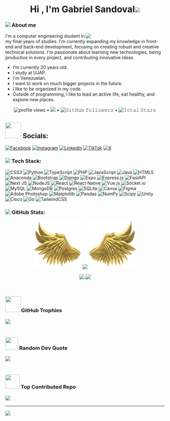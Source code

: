 <h1 align="center"><b>Hi , I'm Gabriel Sandoval</b><img src="https://media.giphy.com/media/hvRJCLFzcasrR4ia7z/giphy.gif" width="35"></h1>



### <img src = "https://github.com/7oSkaaa/7oSkaaa/blob/main/Images/about_me.gif?raw=true" width = 50px>&nbsp;About me
<picture><img align="right" src="https://github.com/7oSkaaa/7oSkaaa/blob/main/Images/Right_Side.gif?raw=true" width = 250px></picture>
I'm a computer engineering student in my final years of studies. I'm currently expanding my knowledge in front-end and back-end development, focusing on creating robust and creative technical solutions. I'm passionate about learning new technologies, being productive in every project, and contributing innovative ideas.

- I'm currently 20 years old.
- I study at UJAP.
- I'm Venezuelan.
- I want to work on much bigger projects in the future.
- I like to be organized in my code.
- Outside of programming, I like to lead an active life, eat healthy, and explore new places.





<p align="center">
  <img alt = "profile views" src="https://komarev.com/ghpvc/?username=GaboSandova1&style=flat&color=blue"> •   
  <a href="https://user-badge.committers.top/india_private/GaboSandova1"><img src="https://user-badge.committers.top/india_private/GaboSandova1.svg"></a> •
  <img alt="𝙶𝚒𝚝𝙷𝚞𝚋 𝚏𝚘𝚕𝚕𝚘𝚠𝚎𝚛𝚜" src="https://img.shields.io/github/followers/GaboSandova1?label=Followers&style=social"> •
  <img src="https://img.shields.io/github/stars/GaboSandova1?label=Stars" alt="𝚃𝚘𝚝𝚊𝚕 𝚂𝚝𝚊𝚛𝚜"> 
</p>







## <img src='https://raw.githubusercontent.com/ShahriarShafin/ShahriarShafin/main/Assets/handshake.gif' width="50px" height="50px"> Socials:
[![Facebook](https://img.shields.io/badge/Facebook-%231877F2.svg?logo=Facebook&logoColor=white)](ttps://www.facebook.com/gabo.sandoval.161) [![Instagram](https://img.shields.io/badge/Instagram-%23E4405F.svg?logo=Instagram&logoColor=white)](https://instagram.com/sandoval_gabo) [![LinkedIn](https://img.shields.io/badge/LinkedIn-%230077B5.svg?logo=linkedin&logoColor=white)](https://linkedin.com/in/www.linkedin.com/in/gabriel-sandoval-15a8392b3) [![TikTok](https://img.shields.io/badge/TikTok-%23000000.svg?logo=TikTok&logoColor=white)](https://tiktok.com/@@gabosandoval28) [![X](https://img.shields.io/badge/X-black.svg?logo=X&logoColor=white)](https://x.com/@gabosandoval24) 

### <img src = "https://media2.giphy.com/media/QssGEmpkyEOhBCb7e1/giphy.gif?cid=ecf05e47a0n3gi1bfqntqmob8g9aid1oyj2wr3ds3mg700bl&rid=giphy.gif" width = 32px> Tech Stack:
![CSS3](https://img.shields.io/badge/css3-%231572B6.svg?style=for-the-badge&logo=css3&logoColor=white) ![Python](https://img.shields.io/badge/python-3670A0?style=for-the-badge&logo=python&logoColor=ffdd54) ![TypeScript](https://img.shields.io/badge/typescript-%23007ACC.svg?style=for-the-badge&logo=typescript&logoColor=white) ![PHP](https://img.shields.io/badge/php-%23777BB4.svg?style=for-the-badge&logo=php&logoColor=white) ![JavaScript](https://img.shields.io/badge/javascript-%23323330.svg?style=for-the-badge&logo=javascript&logoColor=%23F7DF1E) ![Java](https://img.shields.io/badge/java-%23ED8B00.svg?style=for-the-badge&logo=openjdk&logoColor=white) ![HTML5](https://img.shields.io/badge/html5-%23E34F26.svg?style=for-the-badge&logo=html5&logoColor=white) ![Anaconda](https://img.shields.io/badge/Anaconda-%2344A833.svg?style=for-the-badge&logo=anaconda&logoColor=white) ![Bootstrap](https://img.shields.io/badge/bootstrap-%238511FA.svg?style=for-the-badge&logo=bootstrap&logoColor=white) ![Django](https://img.shields.io/badge/django-%23092E20.svg?style=for-the-badge&logo=django&logoColor=white) ![Expo](https://img.shields.io/badge/expo-1C1E24?style=for-the-badge&logo=expo&logoColor=#D04A37) ![Express.js](https://img.shields.io/badge/express.js-%23404d59.svg?style=for-the-badge&logo=express&logoColor=%2361DAFB) ![FastAPI](https://img.shields.io/badge/FastAPI-005571?style=for-the-badge&logo=fastapi) ![Next JS](https://img.shields.io/badge/Next-black?style=for-the-badge&logo=next.js&logoColor=white) ![NodeJS](https://img.shields.io/badge/node.js-6DA55F?style=for-the-badge&logo=node.js&logoColor=white) ![React](https://img.shields.io/badge/react-%2320232a.svg?style=for-the-badge&logo=react&logoColor=%2361DAFB) ![React Native](https://img.shields.io/badge/react_native-%2320232a.svg?style=for-the-badge&logo=react&logoColor=%2361DAFB) ![Vue.js](https://img.shields.io/badge/vue.js-%2335495e.svg?style=for-the-badge&logo=vuedotjs&logoColor=%234FC08D) ![Socket.io](https://img.shields.io/badge/Socket.io-black?style=for-the-badge&logo=socket.io&badgeColor=010101) ![MySQL](https://img.shields.io/badge/mysql-4479A1.svg?style=for-the-badge&logo=mysql&logoColor=white) ![MongoDB](https://img.shields.io/badge/MongoDB-%234ea94b.svg?style=for-the-badge&logo=mongodb&logoColor=white) ![Postgres](https://img.shields.io/badge/postgres-%23316192.svg?style=for-the-badge&logo=postgresql&logoColor=white) ![SQLite](https://img.shields.io/badge/sqlite-%2307405e.svg?style=for-the-badge&logo=sqlite&logoColor=white) ![Canva](https://img.shields.io/badge/Canva-%2300C4CC.svg?style=for-the-badge&logo=Canva&logoColor=white) ![Figma](https://img.shields.io/badge/figma-%23F24E1E.svg?style=for-the-badge&logo=figma&logoColor=white) ![Adobe Photoshop](https://img.shields.io/badge/adobe%20photoshop-%2331A8FF.svg?style=for-the-badge&logo=adobe%20photoshop&logoColor=white) ![Matplotlib](https://img.shields.io/badge/Matplotlib-%23ffffff.svg?style=for-the-badge&logo=Matplotlib&logoColor=black) ![Pandas](https://img.shields.io/badge/pandas-%23150458.svg?style=for-the-badge&logo=pandas&logoColor=white) ![NumPy](https://img.shields.io/badge/numpy-%23013243.svg?style=for-the-badge&logo=numpy&logoColor=white) ![Scipy](https://img.shields.io/badge/SciPy-%230C55A5.svg?style=for-the-badge&logo=scipy&logoColor=%white) ![Unity](https://img.shields.io/badge/unity-%23000000.svg?style=for-the-badge&logo=unity&logoColor=white) ![Cisco](https://img.shields.io/badge/cisco-%23049fd9.svg?style=for-the-badge&logo=cisco&logoColor=black) ![Go](https://img.shields.io/badge/go-%2300ADD8.svg?style=for-the-badge&logo=go&logoColor=white) ![TailwindCSS](https://img.shields.io/badge/tailwindcss-%2338B2AC.svg?style=for-the-badge&logo=tailwind-css&logoColor=white)


### <img src = "https://i.pinimg.com/originals/65/c4/f4/65c4f452571be1261e9c623f7da488ac.gif" width = 35px> GitHub Stats:
<p align="center">
  <img height="150" width="150" src="https://github.com/GaboSandova1/GaboSandova1/blob/main/WEBP/left.webp">
  <img align="center" src="https://nirzak-streak-stats.vercel.app/?user=GaboSandova1&theme=aura&hide_border=false"/>
  <img height="150" width="150" src="https://github.com/GaboSandova1/GaboSandova1/blob/main/WEBP/right.webp">
</p>

<p align="center">
  <a href="https://github.com/GaboSandova1">
    <img align="center" src="https://github-readme-stats.vercel.app/api?username=GaboSandova1&show_icons=true&hide_border=true&title_color=94b4a4&amp&icon_color=FFFFFF&amp&text_color=FFFFFF&amp&bg_color=000000&count_private=true&include_all_commits=true"/>
  </a>
  <a href="https://github.com/GaboSandova1">
    <img align="center" height="195px" src="https://github-readme-stats.vercel.app/api/top-langs/?username=GaboSandova1&text_color=FFFFFF&bg_color=000000&title_color=94b4a4&langs_count=15&layout=compact&hide_border=true" />
  </a>
</p>
</details>
<br>





### <img src="https://media.tenor.com/0ENB5HuTH0gAAAAi/trophy-beker.gif"  width="50px" height="50px">GitHub Trophies
![](https://github-profile-trophy.vercel.app/?username=GaboSandova1&theme=gitdimmed&no-frame=false&no-bg=true&margin-w=4)

#

### <img src="https://blogger.googleusercontent.com/img/b/R29vZ2xl/AVvXsEgsFAgflBy17KlK1BzqoK08tMqS1DqnwEvyFfnLx3UhfUh9uaCkA7RbHPQYOirlmbn9X1zxlpS-gSTBfN4eDwY_S-aQpqSbaXNP_ybaaSSskpjy3ZxFe-eDBN18ZfbQ52ObUFJ29HL_Eob4/s200/TGRETRTRWT.gif" width="40px" height="40px"/> Random Dev Quote
![](https://quotes-github-readme.vercel.app/api?type=horizontal&theme=radical)

#

### <img src="https://media.giphy.com/media/M4NykXxUE0HAcK7UJ6/giphy.gif" width="45px" height="45px"></img> Top Contributed Repo
![](https://github-contributor-stats.vercel.app/api?username=GaboSandova1&limit=5&theme=aura&combine_all_yearly_contributions=true)





---
[![](https://visitcount.itsvg.in/api?id=GaboSandova1&icon=0&color=0)](https://visitcount.itsvg.in)




